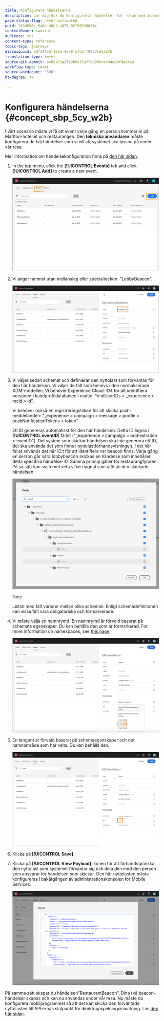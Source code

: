 ```yaml
---
title: Konfigurera händelserna
description: Lär dig hur du konfigurerar händelser för resan med avancerad användning
page-status-flag: never-activated
uuid: 269d590c-5a6d-40b9-a879-02f5033863fc
contentOwner: sauviat
audience: rns
content-type: reference
topic-tags: journeys
discoiquuid: 5df34f55-135a-4ea8-afc2-f9427ce5ae7b
translation-type: tm+mt
source-git-commit: bcb8a71a27e2b9e37af7d0260cec04ed0fda24ee
workflow-type: tm+mt
source-wordcount: '396'
ht-degree: 7%

---
```



# Konfigurera händelserna {#concept_sbp_5cy_w2b}

I vårt scenario måste vi få ett event varje gång en person kommer in på Marlton-hotellet och restaurangen. Den **tekniska användaren** måste konfigurera de två händelser som vi vill att systemet ska lyssna på under vår resa.

Mer information om händelsekonfiguration finns på [den här sidan](../event/about-events.md).

1. In the top menu, click the **[!UICONTROL Events]** tab and click **[!UICONTROL Add]** to create a new event.

   ![](../assets/journeyuc1_1.png)

1. Vi anger namnet utan mellanslag eller specialtecken: &quot;LobbyBeacon&quot;.

   ![](../assets/journeyuc2_1.png)

1. Vi väljer sedan schemat och definierar den nyttolast som förväntas för den här händelsen. Vi väljer de fält som behövs i den normaliserade XDM-modellen. Vi behöver Experience Cloud-ID:t för att identifiera personen i kundprofildatabasen i realtid: &quot;endUserIDs > _experience > mcid > id&quot;.

   Vi behöver också en registreringstoken för att skicka push-meddelanden: &quot;_experience > campaign > message > profile > pushNotificationTokens > token&quot;

   Ett ID genereras automatiskt för den här händelsen. Detta ID lagras i **[!UICONTROL eventID]** fältet (&quot;_experience > campaign > orchestration > eventID&quot;). Det system som skickar händelsen ska inte generera ett ID, det ska använda det som finns i nyttolastförhandsvisningen. I det här fallet används det här ID:t för att identifiera var beacon finns. Varje gång en person går nära lobbybeacon skickas en händelse som innehåller detta specifika händelse-ID. Samma princip gäller för restaurangfynden. På så sätt kan systemet veta vilken signal som utlöste den skickade händelsen.

   ![](../assets/journeyuc2_2.png)

   >[!NOTE]
   >
   >Listan med fält varierar mellan olika scheman. Enligt schemadefinitionen kan vissa fält vara obligatoriska och förmarkerade.

1. Vi måste välja en namnrymd. En namnrymd är förvald baserat på schemats egenskaper. Du kan behålla den som är förmarkerad. For more information on namespaces, see [this page](../event/selecting-the-namespace.md).

   ![](../assets/journeyuc2_4.png)

1. En tangent är förvald baserat på schemaegenskaper och det namnområde som har valts. Du kan behålla den.

   ![](../assets/journeyuc2_4bis.png)

1. Klicka på **[!UICONTROL Save]**.

1. Klicka på **[!UICONTROL View Payload]** ikonen för att förhandsgranska den nyttolast som systemet förväntar sig och dela den med den person som ansvarar för händelsen som skickar.  Den här nyttolasten måste konfigureras i bakåtgången av administrationskonsolen för Mobile Services.

   ![](../assets/journeyuc2_5.png)

På samma sätt skapar du händelsen&quot;RestaurantBeacon&quot;. Dina två beacon-händelser skapas och kan nu användas under vår resa. Nu måste du konfigurera mobilprogrammet så att det kan skicka den förväntade nyttolasten till API:ernas slutpunkt för direktuppspelningsinmatning. Läs [den här sidan](../event/additional-steps-to-send-events-to-journey-orchestration.md).
